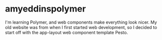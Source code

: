 # amyeddinspolymer

I'm learning Polymer, and web components make everything look nicer. My old website was from when I first started web development, so I decided to start off with the app-layout web component template Pesto.
